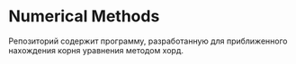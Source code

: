 Numerical Methods
=================

Репозиторий содержит программу, разработанную для приближенного нахождения корня
уравнения методом хорд.
